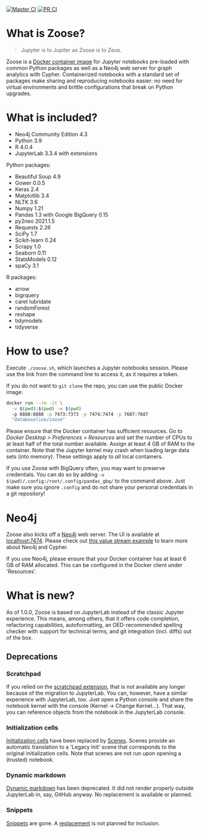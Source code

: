 [![Master CI](https://github.com/ianhellstrom/zoose/actions/workflows/merge.yml/badge.svg)](https://github.com/ianhellstrom/zoose/actions/workflows/merge.yml)
[![PR CI](https://github.com/ianhellstrom/zoose/actions/workflows/pull.yml/badge.svg)](https://github.com/ianhellstrom/zoose/actions/workflows/pull.yml)

# What is Zoose?

> Jupyter is to Jupiter as Zoose is to Zeus.

Zoose is a [Docker container image](https://hub.docker.com/repository/docker/databaseline/zoose) for
Jupyter notebooks pre-loaded with common Python packages as well as a Neo4j web server for graph
analytics with Cypher.
Containerized notebooks with a standard set of packages make sharing and reproducing notebooks
easier: no need for virtual environments and brittle configurations that break on Python upgrades.

# What is included?

- Neo4j Community Edition 4.3
- Python 3.9
- R 4.0.4
- JupyterLab 3.3.4 with extensions

Python packages:
- Beautiful Soup 4.9
- Gower 0.0.5
- Keras 2.4
- Matplotlib 3.4
- NLTK 3.6
- Numpy 1.21
- Pandas 1.3 with Google BigQuery 0.15
- py2neo 2021.1.5
- Requests 2.26
- SciPy 1.7
- Scikit-learn 0.24
- Scrapy 1.0
- Seaborn 0.11
- StatsModels 0.12
- spaCy 3.1

R packages:
- arrow
- bigrquery
- caret
  lubridate
- randomForest
- reshape
- tidymodels 
- tidyverse 

# How to use?

Execute `./zoose.sh`, which launches a Jupyter notebooks session.
Please use the link from the command line to access it, as it requires a token.

If you do not want to `git clone` the repo, you can use the public Docker image:

```bash
docker run --rm -it \
  -v $(pwd):$(pwd) -w $(pwd) 
  -p 8888:8888 -p 7473:7373 -p 7474:7474 -p 7687:7687 
  "databaseline/zoose"
```

Please ensure that the Docker container has sufficient resources.
Go to _Docker Desktop > Preferences > Resources_ and set the number of CPUs to at least half of the
total number available.
Assign at least 4 GB of RAM to the container.
Note that the Jupyter kernel may crash when loading large data sets (into memory).
These settings apply to _all_ local containers.

If you use Zoose with BigQuery often, you may want to preserve credentials.
You can do so by adding `-v $(pwd)/.config:/root/.config/pandas_gbq/` to the command above.
Just make sure you ignore `.config` and do not share your personal credentials in a git repository!

# Neo4j

Zoose also kicks off a [Neo4j](https://neo4j.com) web server. 
The UI is available at [localhost:7474](https://127.0.0.1:7474).
Please check out [this value stream example](https://databaseline.tech/mapping-a-value-stream-in-neo4j/)
to learn more about Neo4j and Cypher.

If you use Neo4j, please ensure that your Docker container has at least 6 GB of RAM allocated.
This can be configured in the Docker client under 'Resources'.

# What is new?
As of 1.0.0, Zoose is based on JupyterLab instead of the classic Jupyter experience.
This means, among others, that it offers code completion, refactoring capabilities, autoformatting, 
an OED-recommended spelling checker with support for technical terms, and git integration (incl.
diffs) out of the box.

## Deprecations
### Scratchpad
If you relied on the [scratchpad extension](https://jupyter-contrib-nbextensions.readthedocs.io/en/latest/nbextensions/scratchpad/README.html), 
that is not available any longer because of the migration to JupyterLab.
You can, however, have a similar experience with JupyterLab, too.
Just open a Python console and share the notebook kernel with the console (Kernel &rarr; Change Kernel...).
That way, you can reference objects from the notebook in the JupyterLab console.

### Initialization cells
[Initialization cells](https://jupyter-contrib-nbextensions.readthedocs.io/en/latest/nbextensions/init_cell/README.html)
have been replaced by [Scenes](https://github.com/schmidi314/jupyterlab-scenes).
Scenes provide an automatic translation to a 'Legacy Init' scene that corresponds to the original 
initialization cells.
Note that scenes are not run upon opening a (trusted) notebook.

### Dynamic markdown
[Dynamic markdown](https://jupyter-contrib-nbextensions.readthedocs.io/en/latest/nbextensions/python-markdown/readme.html)
has been deprecated.
It did not render properly outside JupyterLab in, say, GitHub anyway.
No replacement is available or planned.

### Snippets
[Snippets](https://jupyter-contrib-nbextensions.readthedocs.io/en/latest/nbextensions/snippets/README.html) are gone.
A [replacement](https://github.com/QuantStack/jupyterlab-snippets) is not planned for inclusion.

